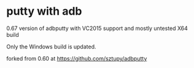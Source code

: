 # putty with adb

0.67 version of adbputty with VC2015 support and mostly untested X64 build 

Only the Windows build is updated.

forked from 0.60 at 
  https://github.com/sztupy/adbputty
